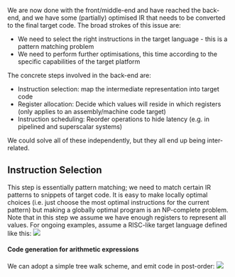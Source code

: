 We are now done with the front/middle-end and have reached the back-end, and we have some (partially) optimised IR that needs to be converted to the final target code. The broad strokes of this issue are:
- We need to select the right instructions in the target language - this is a pattern matching problem
- We need to perform further optimisations, this time according to the specific capabilities of the target platform

The concrete steps involved in the back-end are:
- Instruction selection: map the intermediate representation into target code
- Register allocation: Decide which values will reside in which registers (only applies to an assembly/machine code target)
- Instruction scheduling: Reorder operations to hide latency (e.g. in pipelined and superscalar systems)

We could solve all of these independently, but they all end up being inter-related.

## Instruction Selection
This step is essentially pattern matching; we need to match certain IR patterns to snippets of target code. It is easy to make locally optimal choices (i.e. just choose the most optimal instructions for the current pattern) but making a globally optimal program is an NP-complete problem. Note that in this step we assume we have enough registers to represent all values.
For ongoing examples, assume a RISC-like target language defined like this:
![](Pasted%20image%2020230315121204.png)
#### Code generation for arithmetic expressions
We can adopt a simple tree walk scheme, and emit code in post-order:
![](Pasted%20image%2020230315121346.png)
